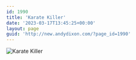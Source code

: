 ```yaml
---
id: 1990
title: 'Karate Killer'
date: '2023-03-17T13:45:25+00:00'
layout: page
guid: 'http://new.andydixon.com/?page_id=1990'
---
```


![Karate Killer](https://i0.wp.com/assets.g8x2.ldn.idrivee2-23.com/posters/Karate%20Killer%2001.jpg?w=1200&ssl=1 "Karate Killer")